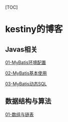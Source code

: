 [TOC]
# kestiny的博客

## Javas相关
[01-MyBatis环境配置](./Javas/01-MyBatis环境配置.md)

[02-MyBatis基本使用](./Javas/02-MyBatis基本使用.md)

[03-MyBatis动态SQL](./Javas/03-MyBatis动态SQL.md)


## 数据结构与算法
[01-数组与链表](./Javas/01-数组与链表.md)
